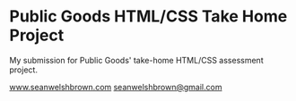 # Public Goods HTML/CSS Take Home Project

My submission for Public Goods' take-home HTML/CSS assessment project.

www.seanwelshbrown.com
seanwelshbrown@gmail.com
